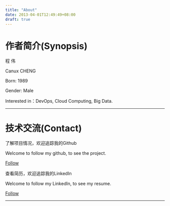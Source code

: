 ```yaml
---
title: "About"
date: 2013-04-01T12:49:49+08:00
draft: true
---
```


# 作者简介(Synopsis)

程 伟

Canux CHENG

Born: 1989

Gender: Male

Interested in：DevOps, Cloud Computing, Big Data.

***

# 技术交流(Contact)

了解项目情况，欢迎追踪我的Github

Welcome to follow my github, to see the project.

[Follow](https://github.com/crazy-canux)

查看简历，欢迎追踪我的LinkedIn

Welcome to follow my LinkedIn, to see my resume.

[Follow](https://www.linkedin.com/in/canux-cheng-4b5b23ab/)

***

